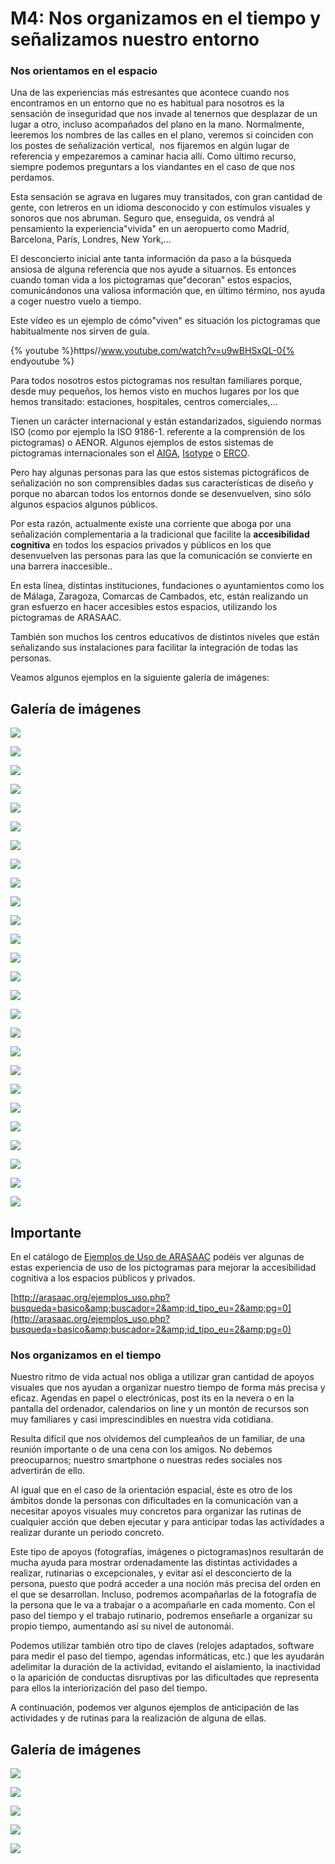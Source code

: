 
# M4: Nos organizamos en el tiempo y señalizamos nuestro entorno

### Nos orientamos en el espacio

Una de las experiencias más estresantes que acontece cuando nos encontramos en un entorno que no es habitual para nosotros es la sensación de inseguridad que nos invade al tenernos que desplazar de un lugar a otro, incluso acompañados del plano en la mano. Normalmente, leeremos los nombres de las calles en el plano, veremos si coinciden con los postes de señalización vertical,  nos fijaremos en algún lugar de referencia y empezaremos a caminar hacia allí. Como último recurso, siempre podemos preguntars a los viandantes en el caso de que nos perdamos.

Esta sensación se agrava en lugares muy transitados, con gran cantidad de gente, con letreros en un idioma desconocido y con estímulos visuales y sonoros que nos abruman. Seguro que, enseguida, os vendrá al pensamiento la experiencia"vivida" en un aeropuerto como Madrid, Barcelona, París, Londres, New York,... 

El desconcierto inicial ante tanta información da paso a la búsqueda ansiosa de alguna referencia que nos ayude a situarnos. Es entonces cuando toman vida a los pictogramas que"decoran" estos espacios, comunicándonos una valiosa información que, en último término, nos ayuda a coger nuestro vuelo a tiempo.

Este vídeo es un ejemplo de cómo"viven" es situación los pictogramas que habitualmente nos sirven de guía.

{% youtube %}https//www.youtube.com/watch?v=u9wBHSxQL-0{% endyoutube %}

Para todos nosotros estos pictogramas nos resultan familiares porque, desde muy pequeños, los hemos visto en muchos lugares por los que hemos transitado: estaciones, hospitales, centros comerciales,... 

Tienen un carácter internacional y están estandarizados, siguiendo normas ISO (como por ejemplo la ISO 9186-1. referente a la comprensión de los pictogramas) o AENOR. Algunos ejemplos de estos sistemas de pictogramas internacionales son el [AIGA](http://es.wikipedia.org/wiki/Pictogramas_del_Departamento_de_Transporte_de_los_Estados_Unidos), [Isotype](http://en.wikipedia.org/wiki/Isotype_(picture_language)) o [ERCO](http://www.erco.com/service/press-release/company-3/pictograms-quickly-comprehended_2403/es/).

Pero hay algunas personas para las que estos sistemas pictográficos de señalización no son comprensibles dadas sus características de diseño y porque no abarcan todos los entornos donde se desenvuelven, sino sólo algunos espacios algunos públicos. 

Por esta razón, actualmente existe una corriente que aboga por una señalización complementaria a la tradicional que facilite la **accesibilidad cognitiva** en todos los espacios privados y públicos en los que desenvuelven las personas para las que la comunicación se convierte en una barrera inaccesible.. 

En esta línea, distintas instituciones, fundaciones o ayuntamientos como los de Málaga, Zaragoza, Comarcas de Cambados, etc, están realizando un gran esfuerzo en hacer accesibles estos espacios, utilizando los pictogramas de ARASAAC. 

También son muchos los centros educativos de distintos niveles que están señalizando sus instalaciones para facilitar la integración de todas las personas.

Veamos algunos ejemplos en la siguiente galería de imágenes:

## Galería de imágenes


![](img/1239850_603576546347911_954090168_nThumbnail.png)

![](img/994302_603569349681964_843045289_nThumbnail.png)

![](img/2012-05-12_09.06.23Thumbnail.png)

![](img/2012-05-12_16.23.42Thumbnail.png)

![](img/521579_3490528835094_1627706885_2821766_527396496_n_1Thumbnail.png)

![](img/538991_384776274950851_308705340_nThumbnail.png)

![](img/centro_salud_cambados_7Thumbnail.png)

![](img/Happy_Meal_2Thumbnail.png)

![](img/IMFAR2013_ARASAAC_1Thumbnail.png)

![](img/IMFAR2013_ARASAAC_10Thumbnail.png)

![](img/IMFAR2013_ARASAAC_12Thumbnail.png)

![](img/IMFAR2013_ARASAAC_4Thumbnail.png)

![](img/IMG_0959_1Thumbnail.png)

![](img/IMG-20120508-WA0000Thumbnail.png)

![](img/malaga_2_-_copiaThumbnail.png)

![](img/malaga_3_-_copiaThumbnail.png)

![](img/malaga_6_-_copiaThumbnail.png)

![](img/malaga_7_-_copiaThumbnail.png)

![](img/20130415_160334Thumbnail.png)

![](img/20130415_160352Thumbnail.png)

![](img/20130415_160426Thumbnail.png)

![](img/20130415_160446Thumbnail.png)

![](img/20130415_160844Thumbnail.png)

![](img/CEIP_LUIS_VIVES_ARASAACThumbnail.png)

![](img/Senalizacion_casa_1Thumbnail.png)

![](img/6ed6087ece183512765292ee2fabae3dThumbnail.png)

## Importante

En el catálogo de [Ejemplos de Uso de ARASAAC](http://arasaac.org/ejemplos_uso.php?busqueda=basico&amp;buscador=2&amp;id_tipo_eu=2&amp;pg=0) podéis ver algunas de estas experiencia de uso de los pictogramas para mejorar la accesibilidad cognitiva a los espacios públicos y privados.

[http://arasaac.org/ejemplos_uso.php?busqueda=basico&amp;buscador=2&amp;id_tipo_eu=2&amp;pg=0](http://arasaac.org/ejemplos_uso.php?busqueda=basico&amp;buscador=2&amp;id_tipo_eu=2&amp;pg=0)



### Nos organizamos en el tiempo

Nuestro ritmo de vida actual nos obliga a utilizar gran cantidad de apoyos visuales que nos ayudan a organizar nuestro tiempo de forma más precisa y eficaz. Agendas en papel o electrónicas, post its en la nevera o en la pantalla del ordenador, calendarios on line y un montón de recursos son muy familiares y casi imprescindibles en nuestra vida cotidiana.

Resulta difícil que nos olvidemos del cumpleaños de un familiar, de una reunión importante o de una cena con los amigos. No debemos preocuparnos; nuestro smartphone o nuestras redes sociales nos advertirán de ello.

Al igual que en el caso de la orientación espacial, éste es otro de los ámbitos donde la personas con dificultades en la comunicación van a necesitar apoyos visuales muy concretos para organizar las rutinas de cualquier acción que deben ejecutar y para anticipar todas las actividades a realizar durante un periodo concreto.

Este tipo de apoyos (fotografías, imágenes o pictogramas)nos resultarán de mucha ayuda para mostrar ordenadamente las distintas actividades a realizar, rutinarias o excepcionales, y evitar así el desconcierto de la persona, puesto que podrá acceder a una noción más precisa del orden en el que se desarrollan. Incluso, podremos acompañarlas de la fotografía de la persona que le va a trabajar o a acompañarle en cada momento. Con el paso del tiempo y el trabajo rutinario, podremos enseñarle a organizar su propio tiempo, aumentando así su nivel de autonomái.

Podemos utilizar también otro tipo de claves (relojes adaptados, software para medir el paso del tiempo, agendas informáticas, etc.) que les ayudarán adelimitar la duración de la actividad, evitando el aislamiento, la inactividad o la aparición de conductas disruptivas por las dificultades que representa para ellos la interiorización del paso del tiempo.

A continuación, podemos ver algunos ejemplos de anticipación de las actividades y de rutinas para la realización de alguna de ellas.

## Galería de imágenes


![](img/20130416_121714Thumbnail.png)

![](img/Senalizacion_casaThumbnail.png)

![](img/Senalizacion_casa_3Thumbnail.png)

![](img/Senalizacion_casa_2Thumbnail.png)

![](img/Senalizacion_4Thumbnail.png)

